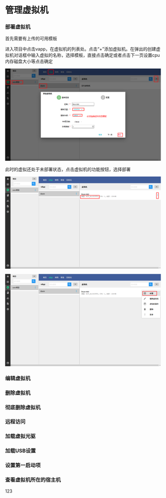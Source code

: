 # 管理虚拟机

### 部署虚拟机

首先需要有上传的可用模板

进入项目中点击vapp，在虚拟机的列表处。点击“+”添加虚拟机。在弹出的创建虚拟机对话框中输入虚拟的名称，选择模板，直接点击确定或者点击下一页设置cpu内存磁盘大小等点击确定

![](/assets/火狐截图_2016-09-26T06-32-14.294Z.png)

此时的虚拟还处于未部署状态，点击虚拟机的功能按钮，选择部署



![](/assets/火狐截图_2016-09-26T06-55-22.329Z.png)



![](/assets/火狐截图_2016-09-26T06-56-59.273Z.png)



### 编辑虚拟机







### 删除虚拟机







### 彻底删除虚拟机







### 远程访问







### 加载虚拟光驱







### 加载USB设置







### 设置第一启动项





### 查看虚拟机所在的宿主机





123







